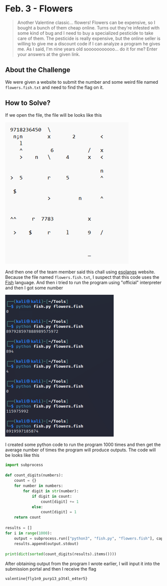 # Feb. 3 - Flowers
> Another Valentine classic... flowers! Flowers can be expensive, so I bought a bunch of them cheap online. Turns out they're infested with some kind of bug and I need to buy a specialized pesticide to take care of them. The pesticide is really expensive, but the online seller is willing to give me a discount code if I can analyze a program he gives me. As I said, I'm nine years old sooooooooooo... do it for me? Enter your answers at the given link.

## About the Challenge
We were given a website to submit the number and some weird file named `flowers.fish.txt` and need to find the flag on it.

## How to Solve?
If we open the file, the file will be looks like this

![flowers.fish.txt](images/flowers.png)

And then one of the team member said this chall using [esolangs](https://esolangs.org/) website. Because the file named `flowers.fish.txt`, I suspect that this code uses the [Fish](https://esolangs.org/wiki/Fish) language. And then i tried to run the program using "official" interpreter and then I got some number

![fish](images/fish.png)

I created some python code to run the program 1000 times and then get the average number of times the program will produce outputs. The code will be looks like this
```python
import subprocess

def count_digits(numbers):
    count = {}
    for number in numbers:
        for digit in str(number):
            if digit in count:
                count[digit] += 1
            else:
                count[digit] = 1
    return count

results = []
for i in range(1000):
    output = subprocess.run(["python3", "fish.py", "flowers.fish"], capture_output=True, text=True)
    results.append(output.stdout)

print(dict(sorted(count_digits(results).items())))
```
After obtaining output from the program I wrote earlier, I will input it into the submission portal and then I receive the flag
```
valentine{fly1n9_purp13_p3t4l_e4ter5}
```